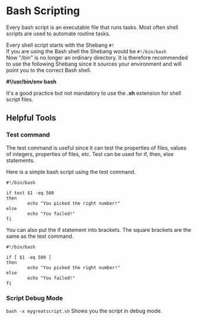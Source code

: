 # Bash Scripting

Every bash script is an executable file that runs tasks. Most often shell scripts
are used to automate routine tasks. 

Every shell script starts with the Shebang ``#!`` \
If you are using the Bash shell the Shebang would be ``#!/bin/bash`` \
Now "/bin" is no longer an ordinary directory. It is therefore recommended
to use the following Shebang since it sources your environment and will point you
to the correct Bash shell.

**#!/usr/bin/env bash**


It's a good practice but not mandatory to use the **.sh** extension for shell script files.

## Helpful Tools

### Test command
The test command is useful since it can test the properties of files, values of integers,
properties of files, etc. Test can be used for if, then, else statements.

Here is a simple bash script using the test command.

````
#!/bin/bash

if test $1 -eq 500 
then
        echo "You picked the right number!"
else
        echo "You failed!"
fi
````
You can also put the if statement into brackets. The square brackets are the same as the test command.
````
#!/bin/bash

if [ $1 -eq 500 ]
then
        echo "You picked the right number!"
else
        echo "You failed!"
fi
````
### Script Debug Mode

``bash -x mygreatscript.sh`` Shows you the script in debug mode.
